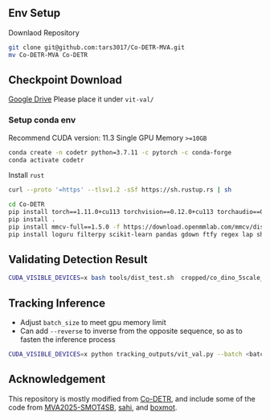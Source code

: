 ## Env Setup

Downlaod Repository
```bash
git clone git@github.com:tars3017/Co-DETR-MVA.git
mv Co-DETR-MVA Co-DETR
```

## Checkpoint Download
[Google Drive](https://drive.google.com/file/d/1BIGWAlvhNjMbQd6_5l7rzCXxI4oOz5AL/view?usp=sharing)
Please place it under `vit-val/`

### Setup conda env
Recommend CUDA version: 11.3
Single GPU Memory `>=10GB`

```bash
conda create -n codetr python=3.7.11 -c pytorch -c conda-forge
conda activate codetr
```

Install `rust`
```bash
curl --proto '=https' --tlsv1.2 -sSf https://sh.rustup.rs | sh
```

```bash
cd Co-DETR
pip install torch==1.11.0+cu113 torchvision==0.12.0+cu113 torchaudio==0.11.0+cu113 -f https://download.pytorch.org/whl/torch_stable.html
pip install .
pip install mmcv-full==1.5.0 -f https://download.openmmlab.com/mmcv/dist/cu113/torch1.11.0/index.html
pip install loguru filterpy scikit-learn pandas gdown ftfy regex lap shapely pybboxes yapf==0.40.1
```

<!-- ### Option 2 (Docker)
```bash
bash docker/build.sh
```
## Training
```bash
CUDA_VISIBLE_DEVICES=x bash tools/dist_train.sh <path_to_config> <gpu_counts> <folder_to_save_result>
```
Example: 
```bash
CUDA_VISIBLE_DEVICES=0 bash tools/dist_train.sh vit/co_dino_5scale_vit_large_coco.py 1 vit
``` -->

## Validating Detection Result
```bash
CUDA_VISIBLE_DEVICES=x bash tools/dist_test.sh  cropped/co_dino_5scale_vit_large_coco.py cropped/epoch_1.pth 1 --eval bbox
```

## Tracking Inference
- Adjust `batch_size` to meet gpu memory limit
- Can add `--reverse` to inverse from the opposite sequence, so as to fasten the inference process
```bash
CUDA_VISIBLE_DEVICES=x python tracking_outputs/vit_val.py --batch <batch_size> --folder <folder_to_inference> [--reverse]
```

## Acknowledgement
This repository is mostly modified from [Co-DETR](https://github.com/Sense-X/Co-DETR.git), and include some of the code from [MVA2025-SMOT4SB](https://github.com/IIM-TTIJ/MVA2025-SMOT4SB), [sahi](https://github.com/obss/sahi), and [boxmot](https://github.com/mikel-brostrom/boxmot).